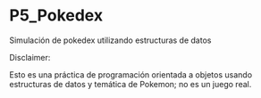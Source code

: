 # P5_Pokedex
Simulación de pokedex utilizando estructuras de datos

Disclaimer:

Esto es una práctica de programación orientada a objetos usando estructuras de datos y temática de Pokemon; no es un juego real.